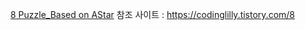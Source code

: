 [8 Puzzle_Based on AStar](https://colab.research.google.com/github/shleedosa/Puzzle_AStar/blob/main/PuzzleASTARBasic.ipynb)
참조 사이트 : https://codinglilly.tistory.com/8

